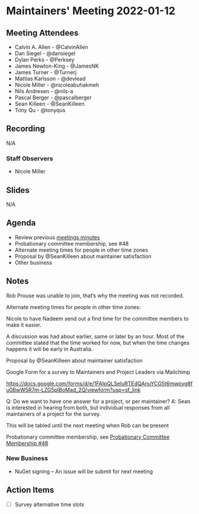 # Maintainers' Meeting 2022-01-12

## Meeting Attendees

- Calvin A. Allen - @CalvinAllen
- Dan Siegel - @dansiegel
- Dylan Perks - @Perksey 
- James Newton-King - @JamesNK
- James Turner - @Turnerj
- Mattias Karlsson - @devlead
- Nicole Miller - @nicoleabuhakmeh
- Nils Andresen - @nils-a
- Pascal Berger - @pascalberger
- Sean Killeen - @SeanKilleen
- Tony Qu - @tonyqus

## Recording

N/A

### Staff Observers

- Nicole Miller

## Slides

N/A

## Agenda

- Review previous [meetings minutes](https://github.com/dotnet-foundation/wg-maintainers/blob/main/Meetings/2021-12-08-meeting-minutes.md)
- Probationary committee membership, see #48
- Alternate meeting times for people in other time zones
- Proposal by @SeanKilleen about maintainer satisfaction
- Other business


## Notes

Rob Prouse was unable to join, that’s why the meeting was not recorded.


Alternate meeting times for people in other time zones:

Nicole to have Nadeem send out a find time for the committee members to make it easier.

A discussion was had about earlier, same or later by an hour. Most of the committee stated that the time worked for now, but when the time changes happens it will be early in Australia.

Proposal by @SeanKilleen about maintainer satisfaction

Google Form for a survey to Maintainers and Project Leaders via Mailchimp

https://docs.google.com/forms/d/e/1FAIpQLSeluRTEdQAnuYCG5t6mwpyg8fu0BwW5R7m-LZG5plBoMad_2Q/viewform?usp=sf_link

Q: Do we want to have one answer for a project, or per maintainer?
A:  Sean is interested in hearing from both, but individual responses from all maintainers of a project for the survey.

This will be tabled until the next meeting when Rob can be present

Probationary committee membership, see [Probationary Committee Membership #48](https://github.com/dotnet-foundation/wg-maintainers/issues/48)

### New Business

- NuGet signing – An issue will be submit for next meeting

## Action Items

- [ ] Survey alternative time slots
